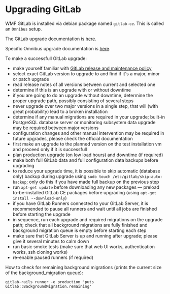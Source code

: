 # Upgrading GitLab

WMF GitLab is installed via debian package named `gitlab-ce`. This is called an `Omnibus` setup.

The GitLab upgrade documentation is [here](https://docs.gitlab.com/ee/update/).

Specific Omnibus upgrade documentation is [here](https://docs.gitlab.com/omnibus/update/).

To make a successfull GitLab upgrade:

- make yourself familiar with [GitLab release and maintenance policy](https://docs.gitlab.com/ee/policy/maintenance.html)
- select exact GitLab version to upgrade to and find if it's a major, minor or patch upgrade
- read release notes of all versions between current and selected one
- determine if this is an upgrade with or without downtime
- if you are going to do an upgrade without downtime, determine the proper upgrade path, possibly consisting of several steps
- never upgrade over two major versions in a single step, that will (with great probability) lead to a broken installation
- determine if any manual migrations are required in your upgrade; built-in PostgreSQL database server or monitoring subsystem data upgrade may be required between major versions
- configuration changes and other manual intervention may be required in future upgrades, please check the official documentation
- first make an upgrade to the planned version on the test installation vm and proceed only if it is successfull
- plan production upgrade (on low load hours) and downtime (if required)
- make both full GitLab data and full configuration data backups before upgrading
- to reduce your upgrade time, it is possible to skip automatic (database only) backup during upgrade using `sudo touch /etc/gitlab/skip-auto-backup`; only do this if you have made full backup on the previous step
- run `apt-get update` before downloading any new packages
— preload to-be-installed GitLab CE packages before upgrading (using `apt-get install --download-only`)
- if you have GitLab Runners connected to your GitLab Server, it is recommended to pause all runners and wait until all jobs are finished before starting the upgrade
- in sequence, run each upgrade and required migrations on the upgrade path; check that all background migrations are fully finished and background migration queue is empty before starting each step
- make sure that GitLab Server is up and running after upgrade; please give it several minutes to calm down
- run basic smoke tests (make sure that web UI works, authentication works, ssh cloning works)
- re-enable paused runners (if required)

How to check for remaining background migrations (prints the current size of the background_migration queue):
```
gitlab-rails runner -e production 'puts Gitlab::BackgroundMigration.remaining'
```
